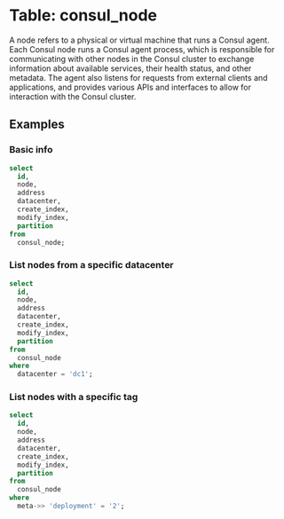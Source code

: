 # Table: consul_node

A node refers to a physical or virtual machine that runs a Consul agent. Each Consul node runs a Consul agent process, which is responsible for communicating with other nodes in the Consul cluster to exchange information about available services, their health status, and other metadata. The agent also listens for requests from external clients and applications, and provides various APIs and interfaces to allow for interaction with the Consul cluster.

## Examples

### Basic info

```sql
select
  id,
  node,
  address
  datacenter,
  create_index,
  modify_index,
  partition
from
  consul_node;
```

### List nodes from a specific datacenter

```sql
select
  id,
  node,
  address
  datacenter,
  create_index,
  modify_index,
  partition
from
  consul_node
where
  datacenter = 'dc1';
```

### List nodes with a specific tag

```sql
select
  id,
  node,
  address
  datacenter,
  create_index,
  modify_index,
  partition
from
  consul_node
where
  meta->> 'deployment' = '2';
```
